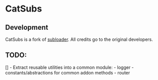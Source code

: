 # CatSubs


## Development
CatSubs is a fork of [subloader](https://github.com/denimnani/service.subloader). All credits go to the original developers.

## TODO:

[] - Extract reusable utilities into a common module:
    - logger
    - constants/abstractions for common addon methods
    - router
